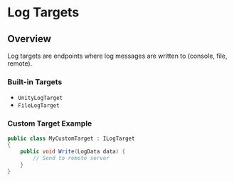 # Log Targets

## Overview

Log targets are endpoints where log messages are written to (console, file, remote).

### Built-in Targets
- `UnityLogTarget`
- `FileLogTarget`

### Custom Target Example

```csharp
public class MyCustomTarget : ILogTarget
{
    public void Write(LogData data) {
        // Send to remote server
    }
}
```